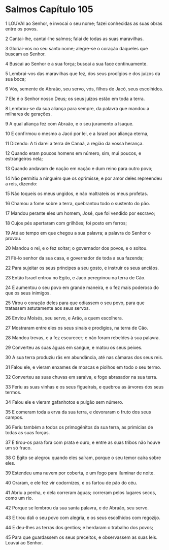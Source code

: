 # Salmos Capítulo 105

1	LOUVAI ao Senhor, e invocai o seu nome; fazei conhecidas as suas obras entre os povos.

2	Cantai-lhe, cantai-lhe salmos; falai de todas as suas maravilhas.

3	Gloriai-vos no seu santo nome; alegre-se o coração daqueles que buscam ao Senhor.

4	Buscai ao Senhor e a sua força; buscai a sua face continuamente.

5	Lembrai-vos das maravilhas que fez, dos seus prodígios e dos juízos da sua boca;

6	Vós, semente de Abraão, seu servo, vós, filhos de Jacó, seus escolhidos.

7	Ele é o Senhor nosso Deus; os seus juízos estão em toda a terra.

8	Lembrou-se da sua aliança para sempre, da palavra que mandou a milhares de gerações.

9	A qual aliança fez com Abraão, e o seu juramento a Isaque.

10	E confirmou o mesmo a Jacó por lei, e a Israel por aliança eterna,

11	Dizendo: A ti darei a terra de Canaã, a região da vossa herança.

12	Quando eram poucos homens em número, sim, mui poucos, e estrangeiros nela;

13	Quando andavam de nação em nação e dum reino para outro povo;

14	Não permitiu a ninguém que os oprimisse, e por amor deles repreendeu a reis, dizendo:

15	Não toqueis os meus ungidos, e não maltrateis os meus profetas.

16	Chamou a fome sobre a terra, quebrantou todo o sustento do pão.

17	Mandou perante eles um homem, José, que foi vendido por escravo;

18	Cujos pés apertaram com grilhões; foi posto em ferros;

19	Até ao tempo em que chegou a sua palavra; a palavra do Senhor o provou.

20	Mandou o rei, e o fez soltar; o governador dos povos, e o soltou.

21	Fê-lo senhor da sua casa, e governador de toda a sua fazenda;

22	Para sujeitar os seus príncipes a seu gosto, e instruir os seus anciãos.

23	Então Israel entrou no Egito, e Jacó peregrinou na terra de Cão.

24	E aumentou o seu povo em grande maneira, e o fez mais poderoso do que os seus inimigos.

25	Virou o coração deles para que odiassem o seu povo, para que tratassem astutamente aos seus servos.

26	Enviou Moisés, seu servo, e Arão, a quem escolhera.

27	Mostraram entre eles os seus sinais e prodígios, na terra de Cão.

28	Mandou trevas, e a fez escurecer; e não foram rebeldes à sua palavra.

29	Converteu as suas águas em sangue, e matou os seus peixes.

30	A sua terra produziu rãs em abundância, até nas câmaras dos seus reis.

31	Falou ele, e vieram enxames de moscas e piolhos em todo o seu termo.

32	Converteu as suas chuvas em saraiva, e fogo abrasador na sua terra.

33	Feriu as suas vinhas e os seus figueirais, e quebrou as árvores dos seus termos.

34	Falou ele e vieram gafanhotos e pulgão sem número.

35	E comeram toda a erva da sua terra, e devoraram o fruto dos seus campos.

36	Feriu também a todos os primogênitos da sua terra, as primícias de todas as suas forças.

37	E tirou-os para fora com prata e ouro, e entre as suas tribos não houve um só fraco.

38	O Egito se alegrou quando eles saíram, porque o seu temor caíra sobre eles.

39	Estendeu uma nuvem por coberta, e um fogo para iluminar de noite.

40	Oraram, e ele fez vir codornizes, e os fartou de pão do céu.

41	Abriu a penha, e dela correram águas; correram pelos lugares secos, como um rio.

42	Porque se lembrou da sua santa palavra, e de Abraão, seu servo.

43	E tirou dali o seu povo com alegria, e os seus escolhidos com regozijo.

44	E deu-lhes as terras dos gentios; e herdaram o trabalho dos povos;

45	Para que guardassem os seus preceitos, e observassem as suas leis. Louvai ao Senhor.

